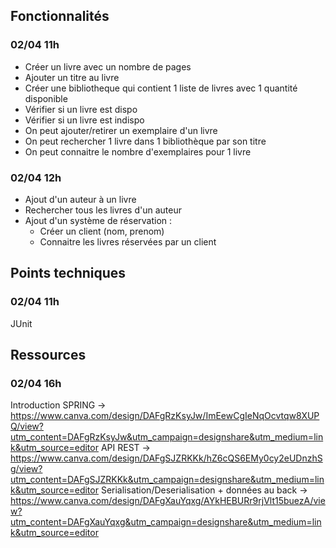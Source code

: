 ## Fonctionnalités

### 02/04 11h

- Créer un livre avec un nombre de pages
- Ajouter un titre au livre 
- Créer une bibliotheque qui contient 1 liste de livres avec 1 quantité disponible
- Vérifier si un livre est dispo 
- Vérifier si un livre est indispo
- On peut ajouter/retirer un exemplaire d'un livre 
- On peut rechercher 1 livre dans 1 bibliothèque par son titre 
- On peut connaitre le nombre d'exemplaires pour 1 livre

### 02/04 12h

- Ajout d'un auteur à un livre
- Rechercher tous les livres d'un auteur
- Ajout d'un système de réservation : 
  - Créer un client (nom, prenom)
  - Connaitre les livres réservées par un client

## Points techniques 

### 02/04 11h

JUnit

## Ressources 

### 02/04 16h

Introduction SPRING -> https://www.canva.com/design/DAFgRzKsyJw/ImEewCgIeNqOcvtqw8XUPQ/view?utm_content=DAFgRzKsyJw&utm_campaign=designshare&utm_medium=link&utm_source=editor
API REST -> https://www.canva.com/design/DAFgSJZRKKk/hZ6cQS6EMy0cy2eUDnzhSg/view?utm_content=DAFgSJZRKKk&utm_campaign=designshare&utm_medium=link&utm_source=editor
Serialisation/Deserialisation + données au back -> https://www.canva.com/design/DAFgXauYqxg/AYkHEBURr9rjVlt15buezA/view?utm_content=DAFgXauYqxg&utm_campaign=designshare&utm_medium=link&utm_source=editor
